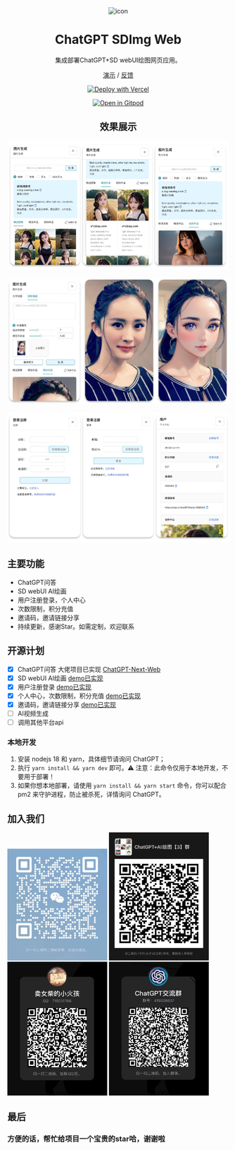 <div align="center">
<img src="./docs/images/icon.svg" alt="icon"/>

<h1 align="center">ChatGPT SDImg Web</h1>

集成部署ChatGPT+SD webUI绘图网页应用。

[演示](https://xsai.online/) / [反馈](https://github.com/chengxs1994/ChatGPT-SDImg-Web/issues)

[![Deploy with Vercel](https://vercel.com/button)](https://vercel.com/new/clone?repository-url=https%3A%2F%2Fgithub.com%2Fchengxs1994%2FChatGPT-SDImg-Web&env=OPENAI_API_KEY&env=CODE&project-name=chatgpt-sdimg-web&repository-name=ChatGPT-SDImg-Web)

[![Open in Gitpod](https://gitpod.io/button/open-in-gitpod.svg)](https://gitpod.io/#https://github.com/chengxs1994/ChatGPT-SDImg-Web)

## 效果展示
![cover](./docs/images/img.jpg)

![cover](./docs/images/img2.jpg)

![cover](./docs/images/user.jpg)

</div>

## 主要功能

- ChatGPT问答
- SD webUI AI绘画
- 用户注册登录，个人中心
- 次数限制，积分充值
- 邀请码，邀请链接分享
- 持续更新，感谢Star。如需定制，欢迎联系

## 开源计划

- [x] ChatGPT问答 大佬项目已实现 [ChatGPT-Next-Web](https://github.com/Yidadaa/ChatGPT-Next-Web)
- [x] SD webUI AI绘画 [demo已实现](https://www.xsai.online/#/img)
- [x] 用户注册登录 [demo已实现](https://www.xsai.online/#/login)
- [x] 个人中心，次数限制，积分充值 [demo已实现](https://www.xsai.online/#/user)
- [x] 邀请码，邀请链接分享 [demo已实现](https://www.xsai.online/#/user)
- [ ] AI视频生成
- [ ] 调用其他平台api

### 本地开发

1. 安装 nodejs 18 和 yarn，具体细节请询问 ChatGPT；
2. 执行 `yarn install && yarn dev` 即可。⚠️ 注意：此命令仅用于本地开发，不要用于部署！
3. 如果你想本地部署，请使用 `yarn install && yarn start` 命令，你可以配合 pm2 来守护进程，防止被杀死，详情询问 ChatGPT。


## 加入我们
<div>
<img src="./docs/images/wx1.jpg" style="width: 45%" />
<img src="./docs/images/wxg2.jpg" style="width: 45%" />
<img src="./docs/images/qq.jpg" style="width: 45%" />
<img src="./docs/images/qqg.jpg" style="width: 45%" />
</div>

## 最后

### 方便的话，帮忙给项目一个宝贵的star哈，谢谢啦
